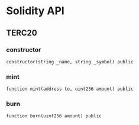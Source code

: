 # Solidity API

## TERC20

### constructor

```solidity
constructor(string _name, string _symbol) public
```

### mint

```solidity
function mint(address to, uint256 amount) public
```

### burn

```solidity
function burn(uint256 amount) public
```

